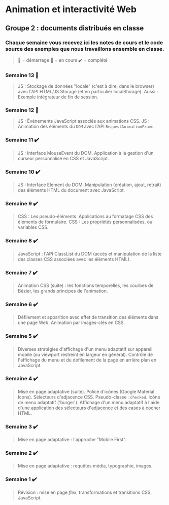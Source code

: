 # Animation et interactivité Web
## Groupe 2 : documents distribués en classe

### Chaque semaine vous recevez ici les notes de cours et le code source des exemples que nous travaillons ensemble en classe.

> :checkered_flag: = démarrage 
> :construction: = en cours
> :heavy_check_mark: = complété

### Semaine 13 :checkered_flag:
>JS : Stockage de données "locale" (c'est à dire, dans le browser) avec l'API HTML/JS Storage (et en particulier localStorage). Aussi : Exemple intégrateur de fin de session.

### Semaine 12 :construction:
>JS : Événements JavaScript associés aux animations CSS. JS : Animation des éléments du `DOM` avec l'API `RequestAnimationFrame`.

### Semaine 11 :heavy_check_mark:
>JS : Interface MouseEvent du DOM. Application à la gestion d'un curseur personnalisé en CSS et JavaScript.

### Semaine 10 :heavy_check_mark:
>JS : Interface Element du DOM. Manipulation (création, ajout, retrait) des éléments HTML du document avec JavaScript.

### Semaine 9 :heavy_check_mark:
>CSS : Les pseudo-éléments. Applications au formatage CSS des éléments de formulaire. CSS : Les propriétés personnalisées, ou variables CSS.

### Semaine 8 :heavy_check_mark:
>JavaScript : l'API ClassList du DOM (accès et manipulation de la liste des classes CSS associées avec les éléments HTML).

### Semaine 7 :heavy_check_mark:
>Animation CSS (suite) : les fonctions temporelles, les courbes de Bézier, les grands principes de l'animation.

### Semaine 6 :heavy_check_mark:
>Défilement et apparition avec effet de transition des éléments dans une page Web. Animation par images-clés en CSS.

### Semaine 5 :heavy_check_mark:
>Diverses stratégies d'affichage d'un menu adaptatif sur appareil mobile (ou viewport restreint en largeur en général). Contrôle de l'affichage du menu et du défilement de la page en arrière plan en JavaScript.

### Semaine 4 :heavy_check_mark:
>Mise en page adaptative (suite). Police d'icônes (Google Material Icons). Sélecteurs d'adjacence CSS. Pseudo-classe `:checked`. Icône de menu adaptatif ('burger'). Affichage d'un menu adaptatif à l'aide d'une application des sélecteurs d'adjacence et des cases à cocher HTML.

### Semaine 3 :heavy_check_mark:
>Mise en page adaptative : l'approche "Mobile First".

### Semaine 2 :heavy_check_mark:
>Mise en page adaptative : requêtes média, typographie, images. 

### Semaine 1 :heavy_check_mark:
>Révision : mise en page *flex*, transformations et transitions CSS, JavaScript.